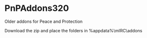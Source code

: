 # PnPAddons320
Older addons for Peace and Protection

Download the zip and place the folders in %appdata%\mIRC\addons 
